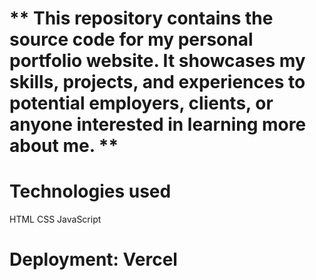 # ** This repository contains the source code for my personal portfolio website. It showcases my skills, projects, and experiences to potential employers, clients, or anyone interested in learning more about me. **
# Technologies used
HTML
CSS
JavaScript

# Deployment: Vercel


